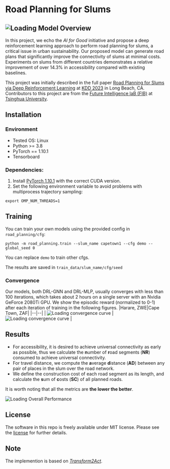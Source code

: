 # Road Planning for Slums
![Loading Model Overview](assets/overview.png "Model Overview")
---

In this project, we echo the *AI for Good* initiative and propose a deep reinforcement learning approach to perform road planning for slums, a critical issue in urban sustainability.
Our proposed model can generate road plans that significantly improve the connectivity of slums at minimal costs.
Experiments on slums from different countries demonstrates a relative improvement of over 14.3% in accessibility compared with existing baselines.

This project was initially described in the full paper [Road Planning for Slums via Deep Reinforcement Learning](https://arxiv.org/abs/2305.13060) at [KDD 2023](https://kdd.org/kdd2023/) in Long Beach, CA. 
Contributors to this project are from the [Future Intelligence laB (FIB)](https://fi.ee.tsinghua.edu.cn/) at [Tsinghua University](https://www.tsinghua.edu.cn/en/).


## Installation 

### Environment
* Tested OS: Linux
* Python >= 3.8
* PyTorch == 1.10.1
* Tensorboard
### Dependencies:
1. Install [PyTorch 1.10.1](https://pytorch.org/get-started/previous-versions/) with the correct CUDA version.
2. Set the following environment variable to avoid problems with multiprocess trajectory sampling:
```
export OMP_NUM_THREADS=1
```




## Training

You can train your own models using the provided config in `road_planning/cfg`:

```
python -m road_planning.train --slum_name capetown1 --cfg demo --global_seed 0
```
You can replace `demo` to train other cfgs.

The results are saved in `train_data/slum_name/cfg/seed`

### Convergence
Our models, both DRL-GNN and DRL-MLP, usually converges with less than 100 iterations, which takes about 2 hours on a single server with an Nvidia
GeForce 2080Ti GPU.
We show the episodic reward (normalized to 0-1) after each iteration of training in the following figures.
|Harare, ZWE|Cape Town, ZAF|
|--|--|
| ![Loading convergence curve](assets/iteration_reward_harare.png "Convergence curve on Harare, ZWE") | ![Loading convergence curve](assets/iteration_reward_capetown.png "Convergence curve on Cape Town, ZAF") |

## Results
- For accessibility, it is desired to achieve universal connectivity as early as possible, thus we calculate the **n**umber of **r**oad segments (**NR**) consumed to achieve universal connectivity.
- For travel distance, we compute the **a**verage **d**istance (**AD**) between any pair of places in the slum over the road network.
- We define the construction cost of each road segment as its length, and calculate the **s**um of **c**osts (**SC**) of all planned roads.

It is worth noting that all the metrics are **the lower the better**.

![Loading Overall Performance](assets/overall_results.png "Overall Results")

## License

The software in this repo is freely available under MIT license. Please see the [license](LICENSE) for further details.

## Note

The implemention is based on *[Transform2Act](https://github.com/Khrylx/Transform2Act)*.
